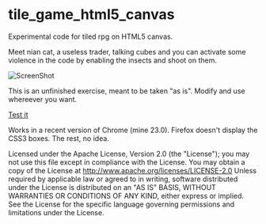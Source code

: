 tile_game_html5_canvas
=============

Experimental code for tiled rpg on HTML5 canvas.

Meet nian cat, a useless trader, talking cubes and you can activate some violence in the code by enabling
the insects and shoot on them.

![ScreenShot](https://raw.github.com/i-schuetz/tile_game_html5_canvas/master/game_img.jpg)


This is an unfinished exercise, meant to be taken "as is". Modify and use whereever you want.

[Test it](http://ivanschuetz.com/game/)

Works in a recent version of Chrome (mine 23.0). Firefox doesn't display the CSS3 boxes. The rest, no idea.

Licensed under the Apache License, Version 2.0 (the "License");
you may not use this file except in compliance with the License.
You may obtain a copy of the License at
http://www.apache.org/licenses/LICENSE-2.0
Unless required by applicable law or agreed to in writing, software
distributed under the License is distributed on an "AS IS" BASIS,
WITHOUT WARRANTIES OR CONDITIONS OF ANY KIND, either express or implied.
See the License for the specific language governing permissions and
limitations under the License.